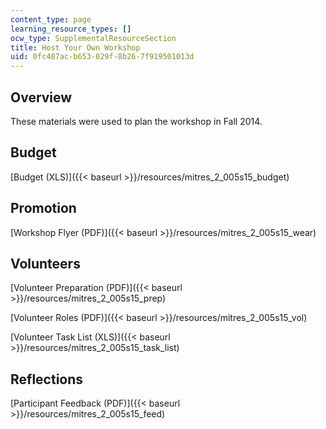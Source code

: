 ```yaml
---
content_type: page
learning_resource_types: []
ocw_type: SupplementalResourceSection
title: Host Your Own Workshop
uid: 0fc487ac-b653-029f-8b26-7f919501013d
---
```


Overview
--------

These materials were used to plan the workshop in Fall 2014.

Budget
------

[Budget (XLS)]({{< baseurl >}}/resources/mitres_2_005s15_budget)

Promotion
---------

[Workshop Flyer (PDF)]({{< baseurl >}}/resources/mitres_2_005s15_wear)

Volunteers
----------

[Volunteer Preparation (PDF)]({{< baseurl >}}/resources/mitres_2_005s15_prep)

[Volunteer Roles (PDF)]({{< baseurl >}}/resources/mitres_2_005s15_vol)

[Volunteer Task List (XLS)]({{< baseurl >}}/resources/mitres_2_005s15_task_list)

Reflections
-----------

[Participant Feedback (PDF)]({{< baseurl >}}/resources/mitres_2_005s15_feed)